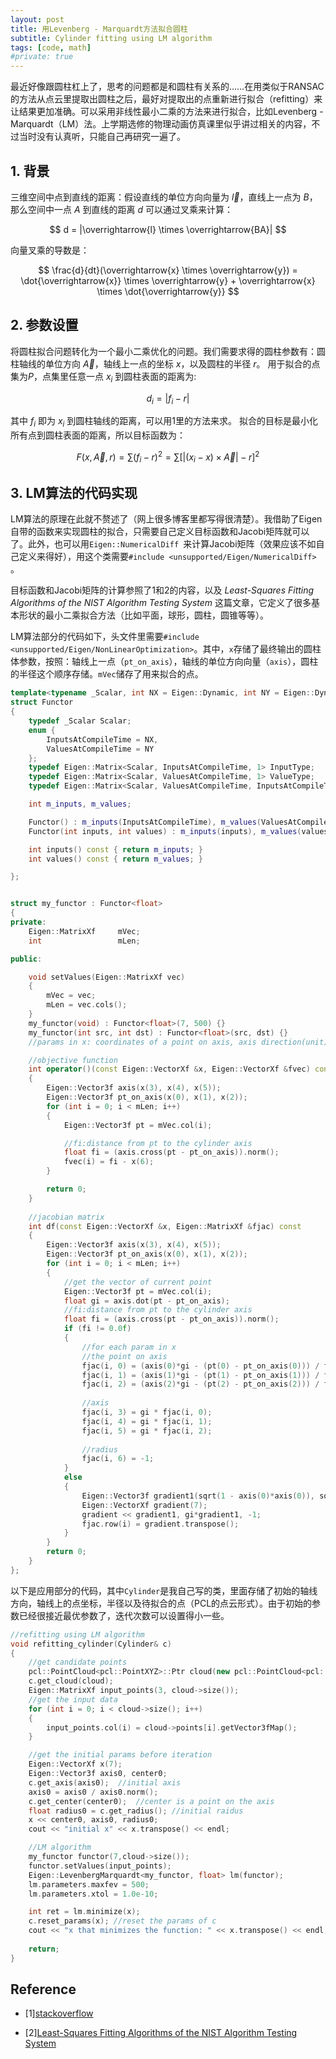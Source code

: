```yaml
---
layout: post
title: 用Levenberg - Marquardt方法拟合圆柱
subtitle: Cylinder fitting using LM algorithm
tags: [code, math]
#private: true
---
```


<head>
    <script src="https://cdn.mathjax.org/mathjax/latest/MathJax.js?config=TeX-AMS-MML_HTMLorMML" type="text/javascript"></script>
    <script type="text/x-mathjax-config">
        MathJax.Hub.Config({
            tex2jax: {
            skipTags: ['script', 'noscript', 'style', 'textarea', 'pre'],
            inlineMath: [['$','$']]
            }
        });
    </script>
</head>


最近好像跟圆柱杠上了，思考的问题都是和圆柱有关系的……在用类似于RANSAC的方法从点云里提取出圆柱之后，最好对提取出的点重新进行拟合（refitting）来让结果更加准确。可以采用非线性最小二乘的方法来进行拟合，比如Levenberg - Marquardt（LM）法。上学期选修的物理动画仿真课里似乎讲过相关的内容，不过当时没有认真听，只能自己再研究一遍了。

## 1. 背景
三维空间中点到直线的距离：假设直线的单位方向向量为 $\overrightarrow{l}$，直线上一点为 $B$，那么空间中一点 $A$ 到直线的距离 $d$ 可以通过叉乘来计算：

$$ d = |\overrightarrow{l} \times \overrightarrow{BA}| $$

向量叉乘的导数是：

$$ \frac{d}{dt}(\overrightarrow{x} \times \overrightarrow{y})  = \dot{\overrightarrow{x}} \times \overrightarrow{y} + \overrightarrow{x} \times \dot{\overrightarrow{y}} $$

## 2. 参数设置
将圆柱拟合问题转化为一个最小二乘优化的问题。我们需要求得的圆柱参数有：圆柱轴线的单位方向 $\overrightarrow{A}$，轴线上一点的坐标 $x$，以及圆柱的半径 $r$。
用于拟合的点集为$P$，点集里任意一点 $x_i$ 到圆柱表面的距离为:

$$ d_i =|f_i - r| $$

其中 $f_i$ 即为 $x_i$ 到圆柱轴线的距离，可以用1里的方法来求。
拟合的目标是最小化所有点到圆柱表面的距离，所以目标函数为：

$$ F(x,\overrightarrow{A},r) = \sum(f_i-r)^2 = \sum[|(x_i-x) \times \overrightarrow{A}| - r]^2 $$

## 3. LM算法的代码实现
LM算法的原理在此就不赘述了（网上很多博客里都写得很清楚）。我借助了Eigen自带的函数来实现圆柱的拟合，只需要自己定义目标函数和Jacobi矩阵就可以了。此外，也可以用`Eigen::NumericalDiff `来计算Jacobi矩阵（效果应该不如自己定义来得好），用这个类需要`#include <unsupported/Eigen/NumericalDiff>
`。

目标函数和Jacobi矩阵的计算参照了1和2的内容，以及 *Least-Squares Fitting Algorithms of the NIST Algorithm Testing System* 这篇文章，它定义了很多基本形状的最小二乘拟合方法（比如平面，球形，圆柱，圆锥等等）。

LM算法部分的代码如下，头文件里需要`#include <unsupported/Eigen/NonLinearOptimization>`。其中，`x`存储了最终输出的圆柱体参数，按照：轴线上一点（`pt_on_axis`），轴线的单位方向向量（`axis`），圆柱的半径这个顺序存储。`mVec`储存了用来拟合的点。
```c++
template<typename _Scalar, int NX = Eigen::Dynamic, int NY = Eigen::Dynamic>
struct Functor
{
	typedef _Scalar Scalar;
	enum {
		InputsAtCompileTime = NX,
		ValuesAtCompileTime = NY
	};
	typedef Eigen::Matrix<Scalar, InputsAtCompileTime, 1> InputType;
	typedef Eigen::Matrix<Scalar, ValuesAtCompileTime, 1> ValueType;
	typedef Eigen::Matrix<Scalar, ValuesAtCompileTime, InputsAtCompileTime> JacobianType;

	int m_inputs, m_values;

	Functor() : m_inputs(InputsAtCompileTime), m_values(ValuesAtCompileTime) {}
	Functor(int inputs, int values) : m_inputs(inputs), m_values(values) {}

	int inputs() const { return m_inputs; }
	int values() const { return m_values; }

};


struct my_functor : Functor<float>
{
private:
	Eigen::MatrixXf     mVec;
	int                 mLen;

public:

	void setValues(Eigen::MatrixXf vec)
	{
		mVec = vec;
		mLen = vec.cols();
	}
	my_functor(void) : Functor<float>(7, 500) {}
	my_functor(int src, int dst) : Functor<float>(src, dst) {}
	//params in x: coordinates of a point on axis, axis direction(unit),radius

	//objective function
	int operator()(const Eigen::VectorXf &x, Eigen::VectorXf &fvec) const
	{
		Eigen::Vector3f axis(x(3), x(4), x(5));
		Eigen::Vector3f pt_on_axis(x(0), x(1), x(2));
		for (int i = 0; i < mLen; i++)
		{
			Eigen::Vector3f pt = mVec.col(i);

			//fi:distance from pt to the cylinder axis
			float fi = (axis.cross(pt - pt_on_axis)).norm();
			fvec(i) = fi - x(6);
		}

		return 0;
	}
	
	//jacobian matrix
	int df(const Eigen::VectorXf &x, Eigen::MatrixXf &fjac) const
	{
		Eigen::Vector3f axis(x(3), x(4), x(5));
		Eigen::Vector3f pt_on_axis(x(0), x(1), x(2));
		for (int i = 0; i < mLen; i++)
		{
			//get the vector of current point
			Eigen::Vector3f pt = mVec.col(i);
			float gi = axis.dot(pt - pt_on_axis);
			//fi:distance from pt to the cylinder axis
			float fi = (axis.cross(pt - pt_on_axis)).norm();
			if (fi != 0.0f)
			{
				//for each param in x
				//the point on axis
				fjac(i, 0) = (axis(0)*gi - (pt(0) - pt_on_axis(0))) / fi;
				fjac(i, 1) = (axis(1)*gi - (pt(1) - pt_on_axis(1))) / fi;
				fjac(i, 2) = (axis(2)*gi - (pt(2) - pt_on_axis(2))) / fi;
				
				//axis
				fjac(i, 3) = gi * fjac(i, 0);
				fjac(i, 4) = gi * fjac(i, 1);
				fjac(i, 5) = gi * fjac(i, 2);
				
				//radius
				fjac(i, 6) = -1;
			}
			else
			{
				Eigen::Vector3f gradient1(sqrt(1 - axis(0)*axis(0)), sqrt(1 - axis(1)*axis(1)), sqrt(1 - axis(2)*axis(2)));
				Eigen::VectorXf gradient(7);
				gradient << gradient1, gi*gradient1, -1;
				fjac.row(i) = gradient.transpose();
			}
		}
		return 0;
	}
};
```

以下是应用部分的代码，其中`Cylinder`是我自己写的类，里面存储了初始的轴线方向，轴线上的点坐标，半径以及待拟合的点（PCL的点云形式）。由于初始的参数已经很接近最优参数了，迭代次数可以设置得小一些。
```c++
//refitting using LM algorithm
void refitting_cylinder(Cylinder& c)
{
	//get candidate points
	pcl::PointCloud<pcl::PointXYZ>::Ptr cloud(new pcl::PointCloud<pcl::PointXYZ>());
	c.get_cloud(cloud);
	Eigen::MatrixXf input_points(3, cloud->size());
	//get the input data
	for (int i = 0; i < cloud->size(); i++)
	{
		input_points.col(i) = cloud->points[i].getVector3fMap();
	}

	//get the initial params before iteration
	Eigen::VectorXf x(7);
	Eigen::Vector3f axis0, center0;
	c.get_axis(axis0);	//initial axis
	axis0 = axis0 / axis0.norm();
	c.get_center(center0);	//center is a point on the axis
	float radius0 = c.get_radius();	//initial raidus
	x << center0, axis0, radius0;
	cout << "initial x" << x.transpose() << endl;

	//LM algorithm
	my_functor functor(7,cloud->size());
	functor.setValues(input_points);
	Eigen::LevenbergMarquardt<my_functor, float> lm(functor);
	lm.parameters.maxfev = 500;
	lm.parameters.xtol = 1.0e-10;

	int ret = lm.minimize(x);
	c.reset_params(x); //reset the params of c
	cout << "x that minimizes the function: " << x.transpose() << endl;
	
	return;
}
```

## Reference
- [1][stackoverflow](https://stackoverflow.com/questions/18509228/how-to-use-the-eigen-unsupported-levenberg-marquardt-implementation)

- [2][Least-Squares Fitting Algorithms of the NIST Algorithm Testing System](https://www.nist.gov/publications/least-squares-fitting-algorithms-nist-algorithm-testing-system)
